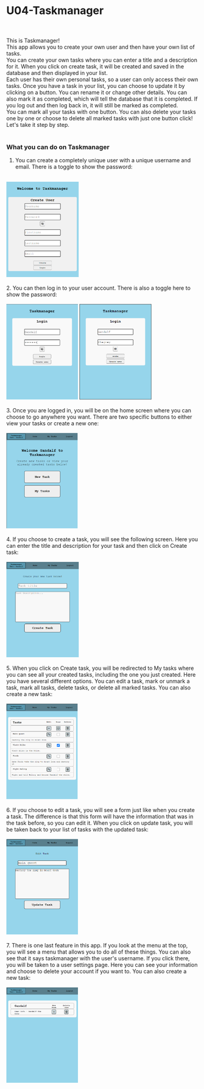 # U04-Taskmanager
<br><br>
This is Taskmanager! <br>
This app allows you to create your own user and then have your own list of tasks.
<br>
You can create your own tasks where you can enter a title and a description for it. When you click on create task, it will be created and saved in the database and then displayed in your list.
<br>
Each user has their own personal tasks, so a user can only access their own tasks. Once you have a task in your list, you can choose to update it by clicking on a button. You can rename it or change other details. You can also mark it as completed, which will tell the database that it is completed. If you log out and then log back in, it will still be marked as completed.
<br>
You can mark all your tasks with one button. You can also delete your tasks one by one or choose to delete all marked tasks with just one button click!
<br>
Let's take it step by step.
<br><br>

### What you can do on Taskmanager
1. You can create a completely unique user with a unique username and email. There is a toggle to show the password:
<br><br>
<img src=./src/img/taskmanager1.png height=250>
<br><br>
2. You can then log in to your user account. There is also a toggle here to show the password:
<br><br>
<img src=./src/img/taskmanager2.png height=250> <img src=./src/img/taskmanager3.png height=250>
<br> <br>
3. Once you are logged in, you will be on the home screen where you can choose to go anywhere you want. There are two specific buttons to either view your tasks or create a new one:
<br><br>
<img src=./src/img/taskmanager4.png height=250>
<br><br>
4. If you choose to create a task, you will see the following screen. Here you can enter the title and description for your task and then click on Create task:
<br><br>
<img src=./src/img/taskmanager5.png height=250>
<br><br>
5. When you click on Create task, you will be redirected to My tasks where you can see all your created tasks, including the one you just created. Here you have several different options. You can edit a task, mark or unmark a task, mark all tasks, delete tasks, or delete all marked tasks. You can also create a new task:
<br><br>
<img src=./src/img/taskmanager6.png height=250>
<br><br>
6. If you choose to edit a task, you will see a form just like when you create a task. The difference is that this form will have the information that was in the task before, so you can edit it. When you click on update task, you will be taken back to your list of tasks with the updated task:
<br><br>
<img src=./src/img/taskmanager7.png height=250>
<br><br>
7. There is one last feature in this app. If you look at the menu at the top, you will see a menu that allows you to do all of these things. You can also see that it says taskmanager with the user's username. If you click there, you will be taken to a user settings page. Here you can see your information and choose to delete your account if you want to. You can also create a new task:
<br><br>
<img src=./src/img/taskmanager8.png height=250>
<br><br>